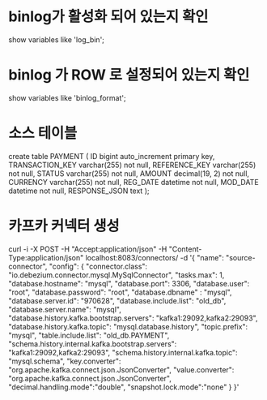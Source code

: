 # binlog가 활성화 되어 있는지 확인

show variables like 'log_bin';

# binlog 가 ROW 로 설정되어 있는지 확인

show variables like 'binlog_format';

# 소스 테이블

create table PAYMENT
(
ID bigint auto_increment primary key,
TRANSACTION_KEY varchar(255)   not null,
REFERENCE_KEY varchar(255)   not null,
STATUS varchar(255)   not null,
AMOUNT decimal(19, 2) not null,
CURRENCY varchar(255)   not null,
REG_DATE datetime not null,
MOD_DATE datetime not null,
RESPONSE_JSON text
);

# 카프카 커넥터 생성

curl -i -X POST -H "Accept:application/json" -H "Content-Type:application/json" localhost:8083/connectors/ -d '{
"name": "source-connector",
"config": {
"connector.class": "io.debezium.connector.mysql.MySqlConnector",
"tasks.max": 1,
"database.hostname": "mysql",
"database.port": 3306,
"database.user": "root",
"database.password": "root",
"database.dbname" : "mysql",
"database.server.id": "970628",
"database.include.list": "old_db",
"database.server.name": "mysql",
"database.history.kafka.bootstrap.servers": "kafka1:29092,kafka2:29093",
"database.history.kafka.topic": "mysql.database.history",
"topic.prefix": "mysql",
"table.include.list": "old_db.PAYMENT",
"schema.history.internal.kafka.bootstrap.servers": "kafka1:29092,kafka2:29093",
"schema.history.internal.kafka.topic": "mysql.schema",
"key.converter": "org.apache.kafka.connect.json.JsonConverter",
"value.converter": "org.apache.kafka.connect.json.JsonConverter",
"decimal.handling.mode":"double",
"snapshot.lock.mode":"none"
}
}'


